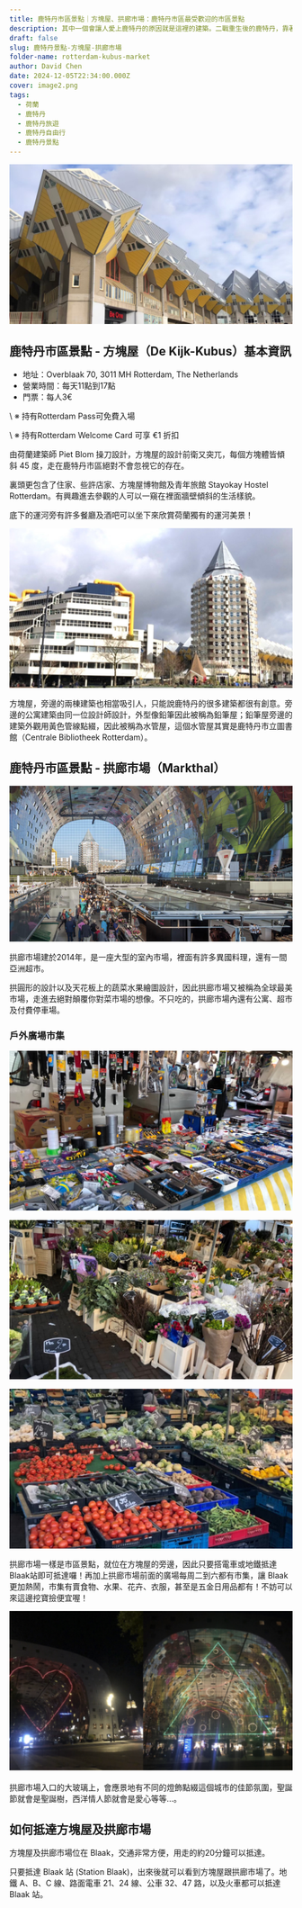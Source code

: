 ```yaml
---
title: 鹿特丹市區景點｜方塊屋、拱廊市場：鹿特丹市區最受歡迎的市區景點
description: 其中一個會讓人愛上鹿特丹的原因就是這裡的建築。二戰重生後的鹿特丹，靠著當地建築師的巧手與前衛創新的思維，打造出了非常不荷蘭的鹿特丹，也為鹿特丹注入了一股未來新氣息。以下介紹鹿特丹市區最受歡迎的市區景點之一方塊屋及拱廊市場，有來鹿特丹的話千萬不要錯過！
draft: false
slug: 鹿特丹景點-方塊屋-拱廊市場
folder-name: rotterdam-kubus-market
author: David Chen
date: 2024-12-05T22:34:00.000Z
cover: image2.png
tags:
  - 荷蘭
  - 鹿特丹
  - 鹿特丹旅遊
  - 鹿特丹自由行
  - 鹿特丹景點
---
```

![](image2.png)

## 鹿特丹市區景點 - 方塊屋（De Kijk-Kubus）基本資訊

* 地址：Overblaak 70, 3011 MH Rotterdam, The Netherlands
* 營業時間：每天11點到17點
* 門票：每人3€

\    ※ 持有Rotterdam Pass可免費入場

\    ※ 持有Rotterdam Welcome Card 可享 €1 折扣

由荷蘭建築師 Piet Blom 操刀設計，方塊屋的設計前衛又突兀，每個方塊體皆傾斜 45 度，走在鹿特丹市區絕對不會忽視它的存在。

裏頭更包含了住家、些許店家、方塊屋博物館及青年旅館 Stayokay Hostel Rotterdam。有興趣進去參觀的人可以一窺在裡面牆壁傾斜的生活樣貌。

底下的運河旁有許多餐廳及酒吧可以坐下來欣賞荷蘭獨有的運河美景！

![](image4.png)

方塊屋，旁邊的兩棟建築也相當吸引人，只能說鹿特丹的很多建築都很有創意。旁邊的公寓建築由同一位設計師設計，外型像鉛筆因此被稱為鉛筆屋；鉛筆屋旁邊的建築外觀用黃色管線點綴，因此被稱為水管屋，這個水管屋其實是鹿特丹市立圖書館（Centrale Bibliotheek Rotterdam）。

## 鹿特丹市區景點 - 拱廊市場（Markthal）

![](image3.png)

拱廊市場建於2014年，是一座大型的室內市場，裡面有許多異國料理，還有一間亞洲超市。

拱圓形的設計以及天花板上的蔬菜水果繪圖設計，因此拱廊市場又被稱為全球最美市場，走進去絕對顛覆你對菜市場的想像。不只吃的，拱廊市場內還有公寓、超市及付費停車場。

### 戶外廣場市集

![](image5.png)

![](image7.png)

![](image1.png)

拱廊市場一樣是市區景點，就位在方塊屋的旁邊，因此只要搭電車或地鐵抵達Blaak站即可抵達囉！再加上拱廊市場前面的廣場每周二到六都有市集，讓 Blaak 更加熱鬧，市集有賣食物、水果、花卉、衣服，甚至是五金日用品都有！不妨可以來這邊挖寶撿便宜喔！

![](iamge-8.png)

拱廊市場入口的大玻璃上，會應景地有不同的燈飾點綴這個城市的佳節氛圍，聖誕節就會是聖誕樹，西洋情人節就會是愛心等等...。

## 如何抵達方塊屋及拱廊市場

方塊屋及拱廊市場位在 Blaak，交通非常方便，用走的約20分鐘可以抵達。

只要抵達 Blaak 站 (Station Blaak)，出來後就可以看到方塊屋跟拱廊市場了。地鐵 A、B、C 線、路面電車 21、24 線、公車 32、47 路，以及火車都可以抵達 Blaak 站。
